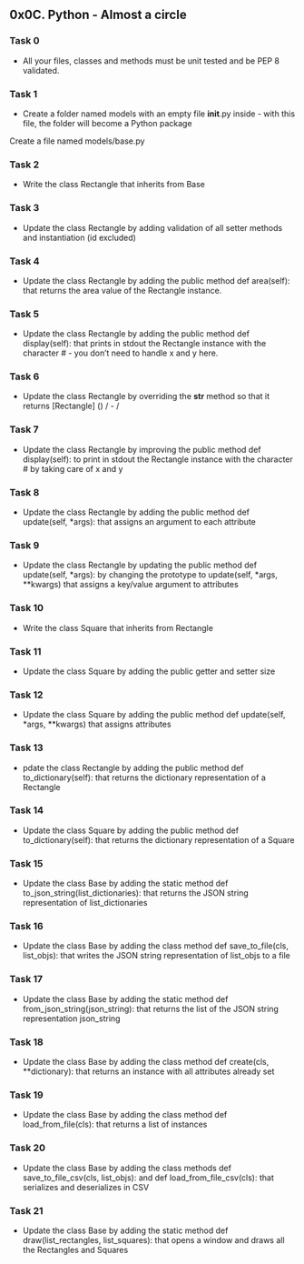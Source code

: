 ## 0x0C. Python - Almost a circle

### Task 0
- All your files, classes and methods must be unit tested and be PEP 8 validated.
### Task 1
- Create a folder named models with an empty file __init__.py inside - with this file, the folder will become a Python package

Create a file named models/base.py
### Task 2
- Write the class Rectangle that inherits from Base
### Task 3
- Update the class Rectangle by adding validation of all setter methods and instantiation (id excluded)
### Task 4
- Update the class Rectangle by adding the public method def area(self): that returns the area value of the Rectangle instance.
### Task 5
- Update the class Rectangle by adding the public method def display(self): that prints in stdout the Rectangle instance with the character # - you don’t need to handle x and y here.
### Task 6
- Update the class Rectangle by overriding the __str__ method so that it returns [Rectangle] (<id>) <x>/<y> - <width>/<height>
### Task 7
- Update the class Rectangle by improving the public method def display(self): to print in stdout the Rectangle instance with the character # by taking care of x and y
### Task 8
- Update the class Rectangle by adding the public method def update(self, *args): that assigns an argument to each attribute
### Task 9
- Update the class Rectangle by updating the public method def update(self, *args): by changing the prototype to update(self, *args, **kwargs) that assigns a key/value argument to attributes
### Task 10
- Write the class Square that inherits from Rectangle
### Task 11
- Update the class Square by adding the public getter and setter size
### Task 12
- Update the class Square by adding the public method def update(self, *args, **kwargs) that assigns attributes
### Task 13
- pdate the class Rectangle by adding the public method def to_dictionary(self): that returns the dictionary representation of a Rectangle
### Task 14
- Update the class Square by adding the public method def to_dictionary(self): that returns the dictionary representation of a Square
### Task 15
- Update the class Base by adding the static method def to_json_string(list_dictionaries): that returns the JSON string representation of list_dictionaries
### Task 16
- Update the class Base by adding the class method def save_to_file(cls, list_objs): that writes the JSON string representation of list_objs to a file
### Task 17
- Update the class Base by adding the static method def from_json_string(json_string): that returns the list of the JSON string representation json_string
### Task 18
- Update the class Base by adding the class method def create(cls, **dictionary): that returns an instance with all attributes already set
### Task 19
- Update the class Base by adding the class method def load_from_file(cls): that returns a list of instances
### Task 20
- Update the class Base by adding the class methods def save_to_file_csv(cls, list_objs): and def load_from_file_csv(cls): that serializes and deserializes in CSV
### Task 21
- Update the class Base by adding the static method def draw(list_rectangles, list_squares): that opens a window and draws all the Rectangles and Squares
